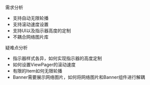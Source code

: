 需求分析
* 支持自动无限轮播
* 支持滚动速度设置
* 支持UI以及指示器高度的定制
* 不耦合网络图片库

疑难点分析
* 指示器样式各异，如何实现指示器的高度定制
* 如何设置ViewPager的滚动速度
* 有限的Item如何无限轮播
* Banner需要展示网络图片，如何将网络图片和Banner组件进行解耦